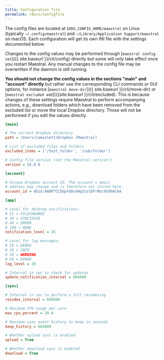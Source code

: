 ```yaml
---
title: Configuration file
permalink: /docs/configfile
---
```


The config files are located at `$XDG_CONFIG_HOME/maestral` on Linux (typically
`~/.config/maestral`) and `~/Library/Application Support/maestral` on macOS. Each
configuration will get its own INI file with the settings documented below.

Changes to the config values may be performed through [`maestral config set`]({{
site.baseurl }}/cli/config) directly but some will only take effect once you restart
Maestral. Any manual changes to the config file may be overwritten if the daemon is
still running.

**You should not change the config values in the sections "main" and "account"
directly** but rather use the corresponding CLI commands or GUI options, for instance
[`maestral move-dir`]({{ site.baseurl }}/cli/move-dir) or
[`maestral excluded add`]({{site.baseurl }}/cli/excluded). This is because changes of
these settings require Maestral to perform accompanying actions, e.g., download folders
which have been removed from the excluded list or move the local Dropbox directory.
Those will not be performed if you edit the values directly.

```ini
[main]

# The current Dropbox directory
path = /Users/samschott/Dropbox (Maestral)

# List of excluded files and folders
excluded_items = ['/test_folder', '/sub/folder']

# Config file version (not the Maestral version!)
version = 15.0.0

[account]

# Unique Dropbox account ID. The account's email
# address may change and is therefore not stored here.
account_id = dbid:AABP7CC5bpYd8cGHqIColDFrMoc9SdhACA4

[app]

# Level for desktop notifications:
# 15 = FILECHAANGE
# 30 = SYNCISSUE
# 40 = ERROR
# 100 = NONE
notification_level = 15

# Level for log messages:
# 10 = DEBUG
# 20 = INFO
# 30 = WARNING
# 40 = ERR0R
log_level = 20

# Interval in sec to check for updates
update_notification_interval = 604800

[sync]

# Interval in sec to perform a full reindexing
reindex_interval = 604800

# Maximum CPU usage per core
max_cpu_percent = 20.0

# Maximum sync event history to keep in seconds
keep_history = 604800

# Whether upload sync is enabled
upload = True

# Whether download sync is enabled
download = True

```
